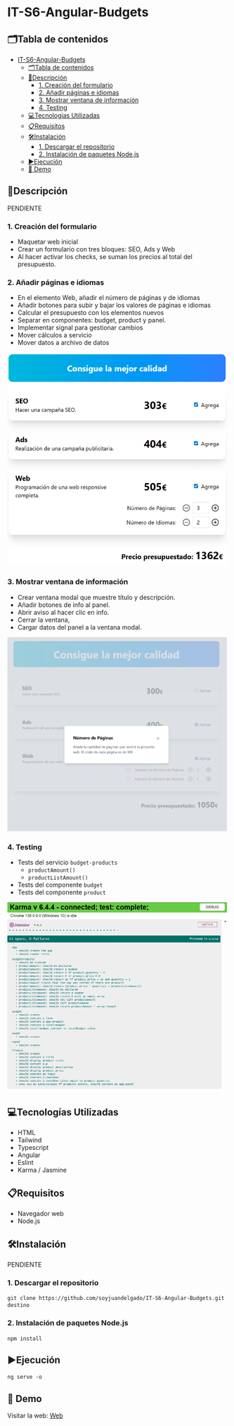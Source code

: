 # IT-S6-Angular-Budgets

## 🗂️Tabla de contenidos

- [IT-S6-Angular-Budgets](#it-s6-angular-budgets)
  - [🗂️Tabla de contenidos](#️tabla-de-contenidos)
  - [📄Descripción](#descripción)
    - [1. Creación del formulario](#1-creación-del-formulario)
    - [2. Añadir páginas e idiomas](#2-añadir-páginas-e-idiomas)
    - [3. Mostrar ventana de información](#3-mostrar-ventana-de-información)
    - [4. Testing](#4-testing)
  - [💻Tecnologías Utilizadas](#tecnologías-utilizadas)
  - [📋Requisitos](#requisitos)
  - [🛠️Instalación](#️instalación)
    - [1. Descargar el repositorio](#1-descargar-el-repositorio)
    - [2. Instalación de paquetes Node.js](#2-instalación-de-paquetes-nodejs)
  - [▶️Ejecución](#️ejecución)
  - [📸 Demo](#-demo)

## 📄Descripción

PENDIENTE

### 1. Creación del formulario

- Maquetar web inicial
- Crear un formulario con tres bloques: SEO, Ads y Web
- Al hacer activar los checks, se suman los precios al total del presupuesto.

### 2. Añadir páginas e idiomas

- En el elemento Web, añadir el número de páginas y de idiomas
- Añadir botones para subir y bajar los valores de páginas e idiomas
- Calcular el presupuesto con los elementos nuevos
- Separar en componentes: budget, product y panel.
- Implementar signal para gestionar cambios
- Mover cálculos a servicio
- Mover datos a archivo de datos

<img src="public/ex2.png" width="500">

### 3. Mostrar ventana de información

- Crear ventana modal que muestre título y descripción.
- Añadir botones de info al panel.
- Abrir aviso al hacer clic en info.
- Cerrar la ventana,
- Cargar datos del panel a la ventana modal.

<img src="public/ex3.png" width="500">

### 4. Testing

- Tests del servicio `budget-products`
  - `productAmount()`
  - `productListAmount()`
- Tests del componente `budget`
- Tests del componente `product`

<img src="public/ex4.png" width="500">

## 💻Tecnologías Utilizadas

- HTML
- Tailwind
- Typescript
- Angular
- Eslint
- Karma / Jasmine

## 📋Requisitos

- Navegador web
- Node.js
  
## 🛠️Instalación

PENDIENTE

### 1. Descargar el repositorio

```shell
git clone https://github.com/soyjuandelgado/IT-S6-Angular-Budgets.git destino
```

### 2. Instalación de paquetes Node.js

```shell
npm install
```

## ▶️Ejecución

```shell
ng serve -o
```

## 📸 Demo

Visitar la web: [Web](https://it-s6-angular-budgets-git-develop-juans-projects-c1221148.vercel.app/)

